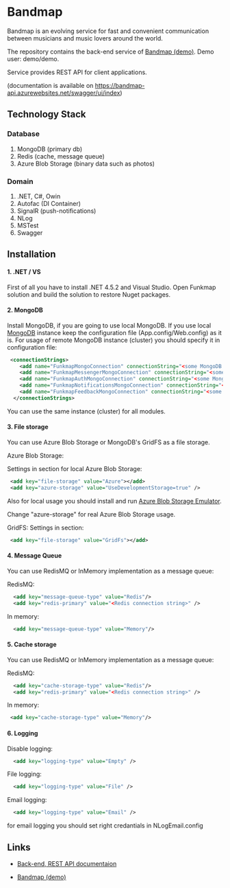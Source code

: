 # Bandmap

Bandmap is an evolving service for fast and convenient communication between musicians and music lovers around the world.

The repository contains the back-end service of [Bandmap (demo)](https://bandmap.azurewebsites.net). Demo user: demo/demo.

Service provides REST API for client applications.

(documentation is available on https://bandmap-api.azurewebsites.net/swagger/ui/index)

## Technology Stack

### Database 
1. MongoDB (primary db)
2. Redis (cache, message queue)
3. Azure Blob Storage (binary data such as photos)

### Domain
1. .NET, C#, Owin
2. Autofac (DI Container)
3. SignalR (push-notifications)
4. NLog
5. MSTest
6. Swagger

## Installation

#### 1. .NET / VS 
First of all you have to install .NET 4.5.2 and Visual Studio. Open Funkmap solution and build the solution to restore Nuget packages.
#### 2. MongoDB 
Install MongoDB, if you are going to use local MongoDB. If you use local [MongoDB](https://www.mongodb.com/download-center#community) instance keep the configuration file (App.config/Web.config) as it is. For usage of remote MongoDB instance (cluster) you should specify it in configuration file:

```xml
 <connectionStrings>
    <add name="FunkmapMongoConnection" connectionString="<some MongoDB connection string>" />
    <add name="FunkmapMessengerMongoConnection" connectionString="<some MongoDB connection string>" />
    <add name="FunkmapAuthMongoConnection" connectionString="<some MongoDB connection string>" />
    <add name="FunkmapNotificationsMongoConnection" connectionString="<some MongoDB connection string>" />
    <add name="FunkmapFeedbackMongoConnection" connectionString="<some MongoDB connection string>" />
  </connectionStrings>
```

You can use the same instance (cluster) for all modules.

#### 3. File storage

You can use Azure Blob Storage or MongoDB's GridFS as a file storage.

Azure Blob Storage:

Settings in <appSettings> section for local Azure Blob Storage:

```xml
 <add key="file-storage" value="Azure"></add>
 <add key="azure-storage" value="UseDevelopmentStorage=true" />
```

Also for local usage you should install and run [Azure Blob Storage Emulator](https://docs.microsoft.com/ru-ru/azure/storage/common/storage-use-emulator).

Change "azure-storage" for real Azure Blob Storage usage.

GridFS:
Settings in <appSettings> section:
    
```xml
 <add key="file-storage" value="GridFs"></add>
```

#### 4. Message Queue

You can use RedisMQ or InMemory implementation as a message queue:

RedisMQ:

```xml
  <add key="message-queue-type" value="Redis"/>
  <add key="redis-primary" value="<Redis connection string>" />
```

In memory:

```xml
  <add key="message-queue-type" value="Memory"/>
```

#### 5. Cache storage

You can use RedisMQ or InMemory implementation as a message queue:

RedisMQ:

```xml
  <add key="cache-storage-type" value="Redis"/>
  <add key="redis-primary" value="<Redis connection string>" />
```

In memory:

```xml
 <add key="cache-storage-type" value="Memory"/>
```

#### 6. Logging

Disable logging: 

```xml
  <add key="logging-type" value="Empty" />
```

File logging: 

```xml
  <add key="logging-type" value="File" />
```

Email logging: 

```xml
  <add key="logging-type" value="Email" />
```

for email logging you should set right credantials in NLogEmail.config

## Links

* [Back-end, REST API documentaion](https://bandmap-api.azurewebsites.net/swagger/ui/index)

* [Bandmap (demo)](https://bandmap.azurewebsites.net)
